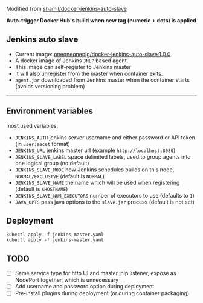 
Modified from [shamil/docker-jenkins-auto-slave](https://github.com/shamil/docker-jenkins-auto-slave)

**Auto-trigger Docker Hub's build when new tag (numeric + dots) is applied**

## Jenkins auto slave

* Current image: [oneoneonepig/docker-jenkins-auto-slave:1.0.0](https://hub.docker.com/r/oneoneonepig/docker-jenkins-auto-slave)
* A docker image of Jenkins `JNLP` based agent.
* This image can self-register to Jenkins master
* It will also unregister from the master when container exits.
* `agent.jar` downloaded from Jenkins master when the container starts (avoids versioning problem)

***

## Environment variables

most used variables:
- `JENKINS_AUTH` jenkins server username and either password or API token (in `user:secet` format)
- `JENKINS_URL` jenkins master url (example `http://localhost:8080`)
- `JENKINS_SLAVE_LABEL` space delimited labels, used to group agents into one logical group (no default)
- `JENKINS_SLAVE_MODE` how Jenkins schedules builds on this node, `NORMAL/EXCLUSIVE` (default is `NORMAL`)
- `JENKINS_SLAVE_NAME` the name which will be used when registering (default is `$HOSTNAME`)
- `JENKINS_SLAVE_NUM_EXECUTORS` number of executors to use (defaults to `1`)
- `JAVA_OPTS` pass java options to the `slave.jar` process (default is not set)

## Deployment

```
kubectl apply -f jenkins-master.yaml
kubectl apply -f jenkins-master.yaml
```

## TODO
- [ ] Same service type for http UI and master jnlp listener, expose as NodePort together, which is unnecessary
- [ ] Add username and password option during deployment
- [ ] Pre-install plugins during deployment (or during container packaging)
